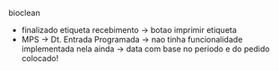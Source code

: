 bioclean
- finalizado etiqueta recebimento → botao imprimir etiqueta
- MPS → Dt. Entrada Programada → nao tinha funcionalidade implementada nela ainda → data com base no periodo e do pedido colocado!